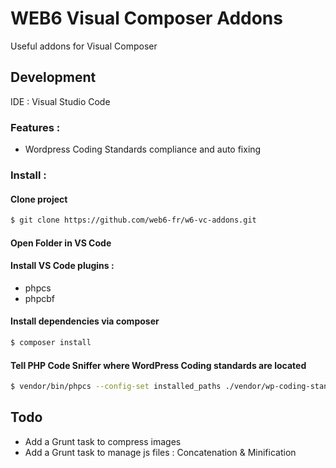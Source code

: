 # WEB6 Visual Composer Addons

Useful addons for Visual Composer

## Development

IDE : Visual Studio Code

### Features :

- Wordpress Coding Standards compliance and auto fixing

### Install :

#### Clone project

```bash
$ git clone https://github.com/web6-fr/w6-vc-addons.git
```

#### Open Folder in VS Code

#### Install VS Code plugins :

- phpcs
- phpcbf

#### Install dependencies via composer

```bash
$ composer install
```

#### Tell PHP Code Sniffer where WordPress Coding standards are located

```bash
$ vendor/bin/phpcs --config-set installed_paths ./vendor/wp-coding-standards/wpcs
```

## Todo

- Add a Grunt task to compress images
- Add a Grunt task to manage js files : Concatenation & Minification